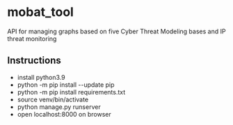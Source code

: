 # mobat_tool

API for managing graphs based on five Cyber Threat Modeling bases and IP threat monitoring

## Instructions

- install python3.9
- python -m pip install --update pip
- python -m pip install requirements.txt
- source venv/bin/activate
- python manage.py runserver
- open localhost:8000 on browser
